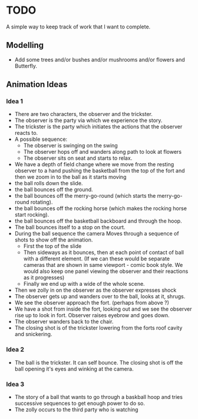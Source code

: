 # TODO

A simple way to keep track of work that I want to complete.

## Modelling

* Add some trees and/or bushes and/or mushrooms and/or flowers and Butterfly.

## Animation Ideas

### Idea 1

* There are two characters, the observer and the trickster.
* The observer is the party via which we experience the story.
* The trickster is the party which initiates the actions that the observer reacts to.
* A possible sequence:
  * The observer is swinging on the swing
  * The observer hops off and wanders along path to look at flowers
  * The observer sits on seat and starts to relax.
* We have a depth of field change where we move from the resting observer to a hand pushing the basketball from the top of the fort and then we zoom in to the ball as it starts moving
* the ball rolls down the slide.
* the ball bounces off the ground.
* the ball bounces off the merry-go-round (which starts the merry-go-round rotating).
* the ball bounces off the rocking horse (which makes the rocking horse start rocking).
* the ball bounces off the basketball backboard and through the hoop.
* The ball bounces itself to a stop on the court.
* During the ball sequence the camera Moves through a sequence of shots to show off the animation.
  - First the top of the slide
  - Then sideways as it bounces, then at each point of contact of ball with a different element.
    (If we can these would be separate cameras that are shown in same viewport - comic book style.
	We would also keep one panel viewing the observer and their reactions as it progresses)
  - Finally we end up with a wide of the whole scene.
* Then we zolly in on the observer as the observer expresses shock
* The observer gets up and wanders over to the ball, looks at it, shrugs.
* We see the observer approach the fort. (perhaps from above ?)
* We have a shot from inside the fort, looking out and we see the observer rise up to look in fort. Observer raises eyebrow and goes down.
* The observer wanders back to the chair.
* The closing shot is of the trickster lowering from the forts roof cavity and snickering.

### Idea 2

* The ball is the trickster. It can self bounce. The closing shot is off the ball opening it's eyes and winking at the camera.

### Idea 3

* The story of a ball that wants to go through a baskball hoop and tries successive sequences to get enough power to do so.
* The zolly occurs to the third party who is watching
